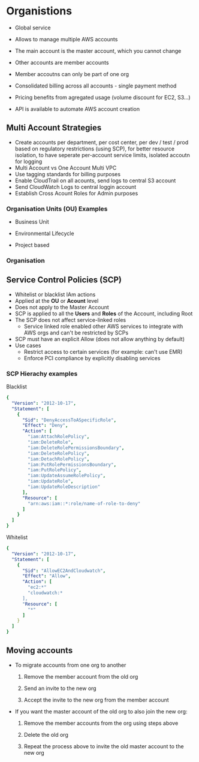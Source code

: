 # Organistions

- Global service

- Allows to manage multiple AWS accounts

- The main account is the master account, which you cannot change

- Other accounts are member accounts

- Member accoutns can only be part of one org

- Consolidated billing across all accounts - single payment method

- Pricing benefits from agregated usage (volume discount for EC2, S3...)

- API is available to automate AWS account creation

  

## Multi Account Strategies

- Create accounts per department, per cost center, per dev / test / prod based on regulatory restrictions (using SCP),
 for better resource isolation, to have seperate per-account service limits, isolated accoutn for logging
- Multi Account vs One Account Multi VPC
- Use tagging standards for billing purposes
- Enable CloudTrail on all acounts, send logs to central S3 account
- Send CloudWatch Logs to central loggin account
- Establish Cross Acount Roles for Admin purposes

### Organisation Units (OU) Examples

- Business Unit 

- Environmental Lifecycle

- Project based



### Organisation



## Service Control Policies (SCP)

- Whitelist or blacklist IAm actions
- Applied at the **OU** or **Acount** level
- Does not apply to the Master Account
- SCP is applied to all the **Users** and **Roles** of the Account, including Root
- The SCP does not affect service-linked roles
   - Service linked role enabled other AWS services to integrate with AWS orgs and can't be restricted by SCPs
- SCP must have an explicit Allow (does not allow anything by default)
- Use cases
  - Restrict access to certain services (for example: can't use EMR)
  - Enforce PCI compliance by explicitly disabling services



### SCP Hierachy examples

Blacklist 

```yml
{    
  "Version": "2012-10-17",
  "Statement": [
    {
      "Sid": "DenyAccessToASpecificRole",
      "Effect": "Deny",
      "Action": [
        "iam:AttachRolePolicy",
        "iam:DeleteRole",
        "iam:DeleteRolePermissionsBoundary",
        "iam:DeleteRolePolicy",
        "iam:DetachRolePolicy",
        "iam:PutRolePermissionsBoundary",
        "iam:PutRolePolicy",
        "iam:UpdateAssumeRolePolicy",
        "iam:UpdateRole",
        "iam:UpdateRoleDescription"
      ],
      "Resource": [
        "arn:aws:iam::*:role/name-of-role-to-deny"
      ]
    }
  ]
}
```

Whitelist

```yml
{    
  "Version": "2012-10-17",
  "Statement": [
    {
      "Sid": "AllowEC2AndCloudwatch",
      "Effect": "Allow",
      "Action": [
        "ec2:*"
        "cloudwatch:*
      ],
      "Resource": [
        "*"
      ]
    }
  ]
}
```



## Moving accounts

- To migrate accounts from one org to another

  1. Remove the member account from the old org

  2. Send an invite to the new org

  3. Accept the invite to the new org from the member account

     

- If you want the master account of the old org to also join the new org:

  1. Remove the member accounts from the org using steps above

  2. Delete the old org

  3. Repeat the process above to invite the old master account to the new org

 
